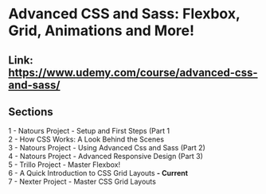 # Advanced CSS and Sass: Flexbox, Grid, Animations and More!

## Link: https://www.udemy.com/course/advanced-css-and-sass/

## Sections

1 - Natours Project - Setup and First Steps (Part 1<br/>
2 - How CSS Works: A Look Behind the Scenes<br/>
3 - Natours Project - Using Advanced Css and Sass (Part 2)<br/>
4 - Natours Project - Advanced Responsive Design (Part 3)<br/>
5 - Trillo Project - Master Flexbox!<br/>
6 - A Quick Introduction to CSS Grid Layouts **- Current**<br/>
7 - Nexter Project - Master CSS Grid Layouts<br/>
